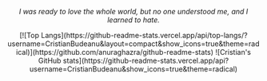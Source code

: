 <p align = "center"><i> I was ready to love the whole world, but no one understood me, and I learned to hate.</i></p>



<p align = "center">
[![Top Langs](https://github-readme-stats.vercel.app/api/top-langs/?username=CristianBudeanu&layout=compact&show_icons=true&theme=radical)](https://github.com/anuraghazra/github-readme-stats)
![Cristian's GitHub stats](https://github-readme-stats.vercel.app/api?username=CristianBudeanu&show_icons=true&theme=radical)
</p>
